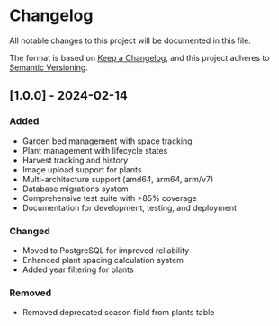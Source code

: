 # Changelog

All notable changes to this project will be documented in this file.

The format is based on [Keep a Changelog](https://keepachangelog.com/en/1.0.0/),
and this project adheres to [Semantic Versioning](https://semver.org/spec/v2.0.0.html).

## [1.0.0] - 2024-02-14

### Added
- Garden bed management with space tracking
- Plant management with lifecycle states
- Harvest tracking and history
- Image upload support for plants
- Multi-architecture support (amd64, arm64, arm/v7)
- Database migrations system
- Comprehensive test suite with >85% coverage
- Documentation for development, testing, and deployment

### Changed
- Moved to PostgreSQL for improved reliability
- Enhanced plant spacing calculation system
- Added year filtering for plants

### Removed
- Removed deprecated season field from plants table